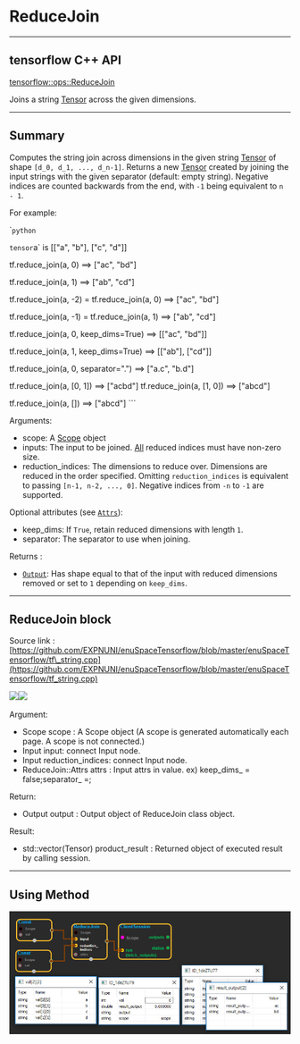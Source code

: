 # ReduceJoin

---

## tensorflow C++ API

[tensorflow::ops::ReduceJoin](https://www.tensorflow.org/api_docs/cc/class/tensorflow/ops/reduce-join)

Joins a string [Tensor](https://www.tensorflow.org/api_docs/cc/class/tensorflow/tensor.html#classtensorflow_1_1_tensor) across the given dimensions.

---

## Summary

Computes the string join across dimensions in the given string [Tensor](https://www.tensorflow.org/api_docs/cc/class/tensorflow/tensor.html#classtensorflow_1_1_tensor) of shape `[d_0, d_1, ..., d_n-1]`. Returns a new [Tensor](https://www.tensorflow.org/api_docs/cc/class/tensorflow/tensor.html#classtensorflow_1_1_tensor) created by joining the input strings with the given separator \(default: empty string\). Negative indices are counted backwards from the end, with `-1` being equivalent to `n - 1`.

For example:

\``python`

`tensor`a\` is \[\["a", "b"\], \["c", "d"\]\]

tf.reduce\_join\(a, 0\) ==&gt; \["ac", "bd"\]

tf.reduce\_join\(a, 1\) ==&gt; \["ab", "cd"\]

tf.reduce\_join\(a, -2\) = tf.reduce\_join\(a, 0\) ==&gt; \["ac", "bd"\]

tf.reduce\_join\(a, -1\) = tf.reduce\_join\(a, 1\) ==&gt; \["ab", "cd"\]

tf.reduce\_join\(a, 0, keep\_dims=True\) ==&gt; \[\["ac", "bd"\]\]

tf.reduce\_join\(a, 1, keep\_dims=True\) ==&gt; \[\["ab"\], \["cd"\]\]

tf.reduce\_join\(a, 0, separator="."\) ==&gt; \["a.c", "b.d"\]

tf.reduce\_join\(a, \[0, 1\]\) ==&gt; \["acbd"\] tf.reduce\_join\(a, \[1, 0\]\) ==&gt; \["abcd"\]

tf.reduce\_join\(a, \[\]\) ==&gt; \["abcd"\] \`\`\`

Arguments:

* scope: A [Scope](https://www.tensorflow.org/api_docs/cc/class/tensorflow/scope.html#classtensorflow_1_1_scope) object
* inputs: The input to be joined. [All](https://www.tensorflow.org/api_docs/cc/class/tensorflow/ops/all.html#classtensorflow_1_1ops_1_1_all) reduced indices must have non-zero size.
* reduction\_indices: The dimensions to reduce over. Dimensions are reduced in the order specified. Omitting `reduction_indices` is equivalent to passing `[n-1, n-2, ..., 0]`. Negative indices from `-n` to `-1` are supported.

Optional attributes \(see [`Attrs`](https://www.tensorflow.org/api_docs/cc/struct/tensorflow/ops/reduce-join/attrs.html#structtensorflow_1_1ops_1_1_reduce_join_1_1_attrs)\):

* keep\_dims: If `True`, retain reduced dimensions with length `1`.
* separator: The separator to use when joining.

Returns :

* [`Output`](https://www.tensorflow.org/api_docs/cc/class/tensorflow/output.html#classtensorflow_1_1_output): Has shape equal to that of the input with reduced dimensions removed or set to `1` depending on `keep_dims`.

---

## ReduceJoin block

Source link : [https://github.com/EXPNUNI/enuSpaceTensorflow/blob/master/enuSpaceTensorflow/tf\_string.cpp](https://github.com/EXPNUNI/enuSpaceTensorflow/blob/master/enuSpaceTensorflow/tf_string.cpp)

![](/assets/ReduceJoin1.jpg)![](/assets/ReduceJoin1.jpg)

Argument:

* Scope scope : A Scope object \(A scope is generated automatically each page. A scope is not connected.\)
* Input input: connect  Input node.
* Input reduction\_indices: connect  Input node.
* ReduceJoin::Attrs attrs : Input attrs in value. ex\) keep\_dims\_ = false;separator\_ =;

Return:

* Output output : Output object of ReduceJoin class object.

Result:

* std::vector\(Tensor\) product\_result : Returned object of executed result by calling session.

---

## Using Method

![](/assets/string_op/ReduceJoin2.jpg)

